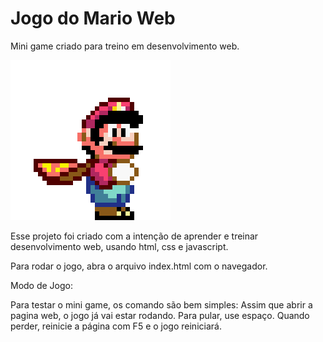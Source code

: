 # Jogo do Mario Web
Mini game criado para treino em desenvolvimento web.

![Gif Mario](images/mario.gif)

Esse projeto foi criado com a intenção de aprender e treinar desenvolvimento web, usando html, css e javascript.

Para rodar o jogo, abra o arquivo index.html com o navegador.

Modo de Jogo:

Para testar o mini game, os comando são bem simples: 
Assim que abrir a pagina web, o jogo já vai estar rodando.
Para pular, use espaço.
Quando perder, reinicie a página com F5 e o jogo reiniciará.